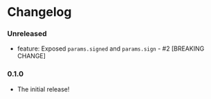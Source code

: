# Changelog

### Unreleased

- feature: Exposed `params.signed` and `params.sign` - #2 [BREAKING CHANGE]

### 0.1.0

- The initial release!
